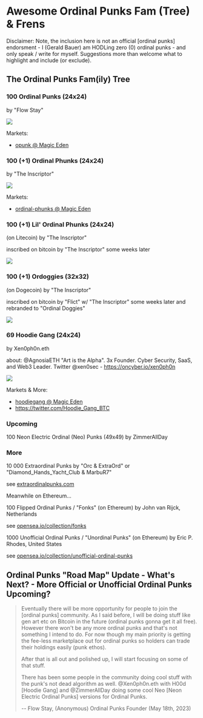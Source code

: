# Awesome Ordinal Punks Fam (Tree) & Frens

Disclaimer: Note, the inclusion here is not an official [ordinal punks] endorsment - I (Gerald Bauer) am HODLing zero (0) ordinal punks  -
and only speak / write for myself.  Suggestions more than welcome what to highlight and include (or exclude).



##  The Ordinal Punks Fam(ily) Tree


### 100 Ordinal Punks (24x24)
by "Flow Stay"

![](https://github.com/ordbase/ordinals.sandbox/raw/master/i/ordinalpunks.png)


Markets:

- [opunk @ Magic Eden](https://magiceden.io/ordinals/marketplace/opunk)



### 100 (+1) Ordinal Phunks (24x24)
by "The Inscriptor"

![](https://github.com/ordbase/ordinals.sandbox/raw/master/i/ordinalphunks.png)

Markets:

- [ordinal-phunks @ Magic Eden](https://magiceden.io/ordinals/marketplace/ordinal-phunks)


### 100 (+1) Lil' Ordinal Phunks (24x24)

(on Litecoin) by "The Inscriptor"

inscribed on bitcoin by "The Inscriptor" some weeks later

![](https://github.com/ordbase/ordinals.sandbox/raw/master/i/lilordinalphunks.png)


### 100 (+1) Ordoggies (32x32)

(on Dogecoin) by "The Inscriptor"

inscribed on bitcoin by "Flict" w/ "The Inscriptor" some weeks later
and rebranded to "Ordinal Doggies"

![](https://github.com/ordbase/ordinals.sandbox/raw/master/i/ordoggies.png)


### 69 Hoodie Gang (24x24)

by Xen0ph0n.eth

about: @AgnosiaETH "Art is the Alpha". 3x Founder. Cyber Security, SaaS, and Web3 Leader.  Twitter @xen0sec - https://oncyber.io/xen0ph0n


![](https://github.com/ordbase/ordinals.sandbox/raw/master/i/hoodiegang-ii.png)

Markets & More:

- [hoodiegang @ Magic Eden](https://magiceden.io/ordinals/marketplace/hoodiegang)
- <https://twitter.com/Hoodie_Gang_BTC>



### Upcoming

100 Neon Electric Ordinal (Neo) Punks (49x49) by ZimmerAllDay




### More

10 000 Extraordinal Punks   by "Orc & ExtraOrd" or "Diamond_Hands_Yacht_Club & MarbuR7"

see [extraordinalpunks.com](https://www.extraordinalpunks.com)



Meanwhile on Ethereum...

100 Flipped Ordinal Punks / "Fonks"  (on Ethereum) by John van Rijck, Netherlands

see [opensea.io/collection/fonks](https://opensea.io/collection/fonks)


1000 Unofficial Ordinal Punks / "Unordinal Punks" (on Ethereum)
by Eric P. Rhodes, United States

see [opensea.io/collection/unofficial-ordinal-punks](https://opensea.io/collection/unofficial-ordinal-punks)







## Ordinal Punks "Road Map" Update - What's Next? - More Official or Unofficial Ordinal Punks Upcoming?


>  Eventually there will be more opportunity for people to join the [ordinal punks] community.
> As I said before, I will be doing stuff like gen art etc on Bitcoin in the future
> (ordinal punks gonna get it all free).
> However there won't be any more ordinal punks and that's not something I intend to do.
> For now though my main priority is getting the fee-less marketplace out for ordinal punks
so holders can trade their holdings easily (punk ethos).
>
> After that is all out and polished up, I will start focusing on some of that stuff.
>
> There has been some people in the community doing cool stuff with the punk's not dead algorithm as well.
> @Xen0ph0n.eth  with H00d [Hoodie Gang] and
> @ZimmerAllDay  doing some cool Neo [Neon Electric Ordinal Punks] versions for Ordinal Punks.
>
> -- Flow Stay, (Anonymous) Ordinal Punks Founder (May 18th, 2023)


